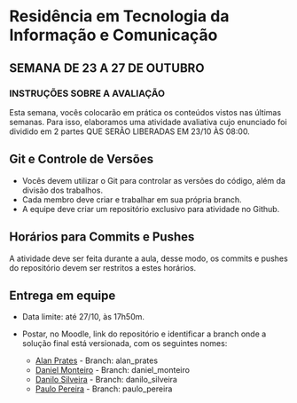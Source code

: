 # Residência em Tecnologia da Informação e Comunicação

## SEMANA DE 23 A 27 DE OUTUBRO

### INSTRUÇÕES SOBRE A AVALIAÇÃO

Esta semana, vocês colocarão em prática os conteúdos vistos nas últimas semanas. Para isso, elaboramos uma atividade avaliativa cujo enunciado foi dividido em 2 partes QUE SERÃO LIBERADAS EM 23/10 ÀS 08:00.

## Git e Controle de Versões

- Vocês devem utilizar o Git para controlar as versões do código, além da divisão dos trabalhos. 
- Cada membro deve criar e trabalhar em sua própria branch. 
- A equipe deve criar um repositório exclusivo para atividade no Github.

## Horários para Commits e Pushes

A atividade deve ser feita durante a aula, desse modo, os commits e pushes do repositório devem ser restritos a estes horários.

## Entrega em equipe

- Data limite: até 27/10, às 17h50m.
- Postar, no Moodle, link do repositório e identificar a branch onde a solução final está versionada, com os seguintes nomes:

    - [Alan Prates](https://github.com/AlanPrates/Avaliacao-23-a-27/tree/AlanPrates) - Branch: alan_prates
    - [Daniel Monteiro](link_para_repositorio) - Branch: daniel_monteiro
    - [Danilo Silveira](link_para_repositorio) - Branch: danilo_silveira
    - [Paulo Pereira](link_para_repositorio) - Branch: paulo_pereira
